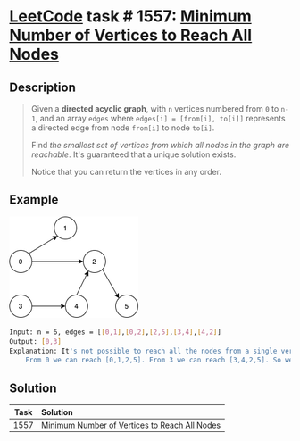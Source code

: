 # [LeetCode][leetcode] task # 1557: [Minimum Number of Vertices to Reach All Nodes][task]

Description
-----------

> Given a **directed acyclic graph**, with `n` vertices numbered from `0` to `n-1`,
> and an array `edges` where `edges[i] = [from[i], to[i]]` represents a directed edge from node `from[i]` to node `to[i]`.
> 
> Find _the smallest set of vertices from which all nodes in the graph are reachable_.
> It's guaranteed that a unique solution exists.
> 
> Notice that you can return the vertices in any order.

Example
-------

![graph.png](image/graph.png)

```sh
Input: n = 6, edges = [[0,1],[0,2],[2,5],[3,4],[4,2]]
Output: [0,3]
Explanation: It's not possible to reach all the nodes from a single vertex.
    From 0 we can reach [0,1,2,5]. From 3 we can reach [3,4,2,5]. So we output [0,3].
```

Solution
--------

| Task | Solution                                                  |
|:----:|:----------------------------------------------------------|
| 1557 | [Minimum Number of Vertices to Reach All Nodes][solution] |


[leetcode]: <http://leetcode.com/>
[task]: <https://leetcode.com/problems/minimum-number-of-vertices-to-reach-all-nodes/>
[solution]: <https://github.com/wellaxis/praxis-leetcode/blob/main/src/main/java/com/witalis/praxis/leetcode/task/h16/p1557/option/Practice.java>
